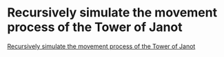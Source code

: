 # Recursively simulate the movement process of the Tower of Janot
[Recursively simulate the movement process of the Tower of Janot](https://aiwithcloud.com/2022/09/19/recursively_simulate_the_movement_process_of_the_tower_of_janot/)